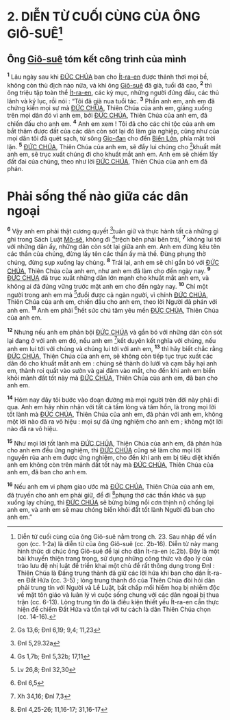 # 2. DIỄN TỪ CUỐI CÙNG CỦA ÔNG GIÔ-SUÊ[^1-efdd01b7-bdde-4402-ac11-150c102ec39d]

## Ông [Giô-suê]() tóm kết công trình của mình
<sup><b>1</b></sup> Lâu ngày sau khi [ĐỨC CHÚA]() ban cho [Ít-ra-en]() được thảnh thơi mọi bề, không còn thù địch nào nữa, và khi ông [Giô-suê]() đã già, tuổi đã cao, <sup><b>2</b></sup> thì ông triệu tập toàn thể [Ít-ra-en](), các kỳ mục, những người đứng đầu, các thủ lãnh và ký lục, rồi nói : “Tôi đã già nua tuổi tác. <sup><b>3</b></sup> Phần anh em, anh em đã chứng kiến mọi sự mà [ĐỨC CHÚA](), Thiên Chúa của anh em, giáng xuống trên mọi dân đó vì anh em, bởi [ĐỨC CHÚA](), Thiên Chúa của anh em, đã chiến đấu cho anh em. <sup><b>4</b></sup> Anh em xem ! Tôi đã cho các chi tộc của anh em bắt thăm được đất của các dân còn sót lại đó làm gia nghiệp, cũng như của mọi dân tôi đã quét sạch, từ sông [Gio-đan]() cho đến [Biển Lớn](), phía mặt trời lặn. <sup><b>5</b></sup> [ĐỨC CHÚA](), Thiên Chúa của anh em, sẽ đẩy lui chúng cho [^1@-efdd01b7-bdde-4402-ac11-150c102ec39d]khuất mắt anh em, sẽ trục xuất chúng đi cho khuất mắt anh em. Anh em sẽ chiếm lấy đất đai của chúng, theo như lời [ĐỨC CHÚA](), Thiên Chúa của anh em đã phán.


# Phải sống thế nào giữa các dân ngoại
<sup><b>6</b></sup> Vậy anh em phải thật cương quyết [^2@-efdd01b7-bdde-4402-ac11-150c102ec39d]tuân giữ và thực hành tất cả những gì ghi trong Sách Luật [Mô-sê](), không đi [^3@-efdd01b7-bdde-4402-ac11-150c102ec39d]trệch bên phải bên trái, <sup><b>7</b></sup> không lui tới với những dân ấy, những dân còn sót lại giữa anh em. Anh em đừng kêu tên các thần của chúng, đừng lấy tên các thần ấy mà thề. Đừng phụng thờ chúng, đừng sụp xuống lạy chúng. <sup><b>8</b></sup> Trái lại, anh em sẽ chỉ gắn bó với [ĐỨC CHÚA](), Thiên Chúa của anh em, như anh em đã làm cho đến ngày nay. <sup><b>9</b></sup> [ĐỨC CHÚA]() đã trục xuất những dân lớn mạnh cho khuất mắt anh em, và không ai đã đứng vững trước mặt anh em cho đến ngày nay. <sup><b>10</b></sup> Chỉ một người trong anh em mà [^4@-efdd01b7-bdde-4402-ac11-150c102ec39d]đuổi được cả ngàn người, vì chính [ĐỨC CHÚA](), Thiên Chúa của anh em, chiến đấu cho anh em, theo lời Người đã phán với anh em. <sup><b>11</b></sup> Anh em phải [^5@-efdd01b7-bdde-4402-ac11-150c102ec39d]hết sức chú tâm yêu mến [ĐỨC CHÚA](), Thiên Chúa của anh em.

<sup><b>12</b></sup> Nhưng nếu anh em phản bội [ĐỨC CHÚA]() và gắn bó với những dân còn sót lại đang ở với anh em đó, nếu anh em [^6@-efdd01b7-bdde-4402-ac11-150c102ec39d]kết duyên kết nghĩa với chúng, nếu anh em lui tới với chúng và chúng lui tới với anh em, <sup><b>13</b></sup> thì hãy biết chắc rằng [ĐỨC CHÚA](), Thiên Chúa của anh em, sẽ không còn tiếp tục trục xuất các dân đó cho khuất mắt anh em : chúng sẽ thành dò lưới và cạm bẫy hại anh em, thành roi quất vào sườn và gai đâm vào mắt, cho đến khi anh em biến khỏi mảnh đất tốt này mà [ĐỨC CHÚA](), Thiên Chúa của anh em, đã ban cho anh em.

<sup><b>14</b></sup> Hôm nay đây tôi bước vào đoạn đường mà mọi người trên đời này phải đi qua. Anh em hãy nhìn nhận với tất cả tấm lòng và tâm hồn, là trong mọi lời tốt lành mà [ĐỨC CHÚA](), Thiên Chúa của anh em, đã phán với anh em, không một lời nào đã ra vô hiệu : mọi sự đã ứng nghiệm cho anh em ; không một lời nào đã ra vô hiệu.

<sup><b>15</b></sup> Như mọi lời tốt lành mà [ĐỨC CHÚA](), Thiên Chúa của anh em, đã phán hứa cho anh em đều ứng nghiệm, thì [ĐỨC CHÚA]() cũng sẽ làm cho mọi lời nguyền rủa anh em được ứng nghiệm, cho đến khi anh em bị tiêu diệt khiến anh em không còn trên mảnh đất tốt này mà [ĐỨC CHÚA](), Thiên Chúa của anh em, đã ban cho anh em.

<sup><b>16</b></sup> Nếu anh em vi phạm giao ước mà [ĐỨC CHÚA](), Thiên Chúa của anh em, đã truyền cho anh em phải giữ, để đi [^7@-efdd01b7-bdde-4402-ac11-150c102ec39d]phụng thờ các thần khác và sụp xuống lạy chúng, thì [ĐỨC CHÚA]() sẽ bừng bừng nổi cơn thịnh nộ chống lại anh em, và anh em sẽ mau chóng biến khỏi đất tốt lành Người đã ban cho anh em.”

[^1-efdd01b7-bdde-4402-ac11-150c102ec39d]: Diễn từ cuối cùng của ông Giô-suê nằm trong ch. 23. Sau nhập đề vắn gọn (cc. 1-2a) là diễn từ của ông Giô-suê (cc. 2b-16). Diễn từ này mang hình thức di chúc ông Giô-suê để lại cho dân Ít-ra-en (c.2b). Đây là một bài khuyến thiện trang trọng, sử dụng những công thức và đạo lý của trào lưu đệ nhị luật để triển khai một chủ đề rất thông dụng trong Đnl : Thiên Chúa là Đấng trung thành đã giữ các lời hứa khi ban cho dân Ít-ra-en Đất Hứa (cc. 3-5) ; lòng trung thành đó của Thiên Chúa đòi hỏi dân phải trung tín với Người và Lề Luật, bất chấp mối hiểm hoạ bị nhiễm độc về mặt tôn giáo và luân lý vì cuộc sống chung với các dân ngoại bị thua trận (cc. 6-13). Lòng trung tín đó là điều kiện thiết yếu Ít-ra-en cần thực hiện để chiếm Đất Hứa và tồn tại với tư cách là dân Thiên Chúa chọn (cc. 14-16).
[^1@-efdd01b7-bdde-4402-ac11-150c102ec39d]: Gs 13,6; Đnl 6,19; 9,4; 11,23
[^2@-efdd01b7-bdde-4402-ac11-150c102ec39d]: Đnl 5,29.32a
[^3@-efdd01b7-bdde-4402-ac11-150c102ec39d]: Gs 1,7b; Đnl 5,32b; 17,11
[^4@-efdd01b7-bdde-4402-ac11-150c102ec39d]: Lv 26,8; Đnl 32,30
[^5@-efdd01b7-bdde-4402-ac11-150c102ec39d]: Đnl 6,5
[^6@-efdd01b7-bdde-4402-ac11-150c102ec39d]: Xh 34,16; Đnl 7,3
[^7@-efdd01b7-bdde-4402-ac11-150c102ec39d]: Đnl 4,25-26; 11,16-17; 31,16-17